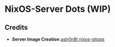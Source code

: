 # NixOS-Server Dots (WIP)

## Credits
- **Server Image Creation** [astr0n8t nixos-gitops](https://github.com/astr0n8t/nixos-gitops)